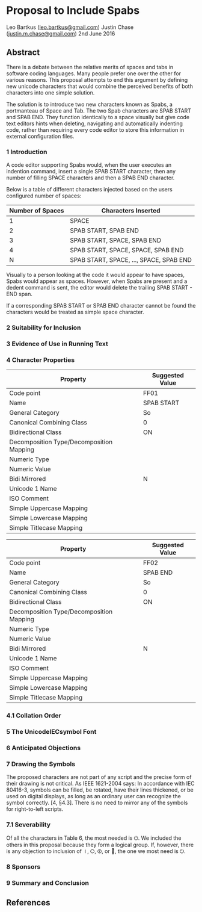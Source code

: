 # Proposal to Include Spabs
Leo Bartkus (leo.bartkus@gmail.com)
Justin Chase (justin.m.chase@gmail.com)
2nd June 2016

## Abstract
There is a debate between the relative merits of spaces and tabs in software coding languages. 
Many people prefer one over the other for various reasons. This proposal attempts to end this
argument by defining new unicode characters that would combine the perceived benefits of both
characters into one simple solution.

The solution is to introduce two new characters known as Spabs, a portmanteau of Space and Tab.
The two Spab characters are SPAB START and SPAB END. They function identically to a space visually
but give code text editors hints when deleting, navigating and automatically indenting code, rather
than requiring every code editor to store this information in external configuration files.

### 1 Introduction
A code editor supporting Spabs would, when the user executes an indention command, insert a single SPAB START
character, then any number of filling SPACE characters and then a SPAB END character.

Below is a table of different characters injected based on the users configured number of spaces:

Number of Spaces | Characters Inserted
-----------------|--------------------
1                | SPACE
2                | SPAB START, SPAB END
3                | SPAB START, SPACE, SPAB END
4                | SPAB START, SPACE, SPACE, SPAB END
N                | SPAB START, SPACE, ..., SPACE, SPAB END

Visually to a person looking at the code it would appear to have spaces, Spabs would appear as spaces.
However, when Spabs are present and a dedent command is sent, the editor would delete the trailing SPAB START - END span.

If a corresponding SPAB START or SPAB END character cannot be found the characters would be treated as simple space character.



### 2 Suitability for Inclusion


### 3 Evidence of Use in Running Text


### 4 Character Properties


Property   | Suggested Value
-----------|----------------
Code point | FF01
Name       | SPAB START
General Category | So
Canonical Combining Class | 0
Bidirectional Class | ON
Decomposition Type/Decomposition Mapping |
Numeric Type |
Numeric Value |
Bidi Mirrored | N
Unicode 1 Name |
ISO Comment |
Simple Uppercase Mapping | 
Simple Lowercase Mapping | 
Simple Titlecase Mapping | 

Property   | Suggested Value
-----------|----------------
Code point | FF02
Name       | SPAB END
General Category | So
Canonical Combining Class | 0
Bidirectional Class | ON
Decomposition Type/Decomposition Mapping |
Numeric Type |
Numeric Value |
Bidi Mirrored | N
Unicode 1 Name |
ISO Comment |
Simple Uppercase Mapping |
Simple Lowercase Mapping |
Simple Titlecase Mapping |


### 4.1 Collation Order


### 5 The UnicodeIECsymbol Font


### 6 Anticipated Objections


### 7 Drawing the Symbols
The proposed characters are not part of any script and the precise form of their
drawing is not critical. As IEEE 1621-2004 says:
In accordance with IEC 80416-3, symbols can be filled, be rotated,
have their lines thickened, or be used on digital displays, as long as
an ordinary user can recognize the symbol correctly.
[4, §4.3]. There is no need to mirror any of the symbols for right-to-left scripts.

### 7.1 Severability
Of all the characters in Table 6, the most needed is ⏻. We included the others
in this proposal because they form a logical group. If, however, there is any
objection to inclusion of ⏽, ⭘, ⏼, or 🌭, the one we most need is ⏻.

### 8 Sponsors


### 9 Summary and Conclusion


## References

